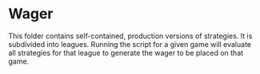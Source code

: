 # Wager
This folder contains self-contained, production versions of strategies. It is
subdivided into leagues. Running the script for a given game will evaluate all
strategies for that league to generate the wager to be placed on that game.
